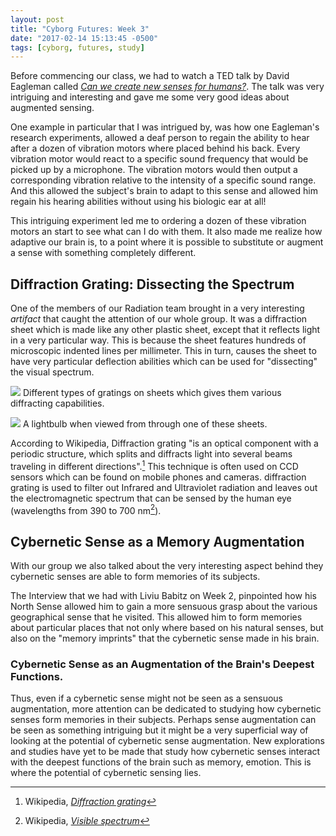 ```yaml
---
layout: post
title: "Cyborg Futures: Week 3"
date: "2017-02-14 15:13:45 -0500"
tags: [cyborg, futures, study]
---
```


Before commencing our class, we had to watch a TED talk by David Eagleman called [*Can we create new senses for humans?*](https://www.ted.com/talks/david_eagleman_can_we_create_new_senses_for_humans). The talk was very intriguing and interesting and gave me some very good ideas about augmented sensing.

One example in particular that I was intrigued by, was how one Eagleman's research experiments, allowed a deaf person to regain the ability to hear after a dozen of vibration motors where placed behind his back. Every vibration motor would react to a specific sound frequency that would be picked up by a microphone. The vibration motors would then output a corresponding vibration relative to the intensity of a specific sound range. And this allowed the subject's brain to adapt to this sense and allowed him regain his hearing abilities without using his biologic ear at all!

This intriguing experiment led me to ordering a dozen of these vibration motors an start to see what can I do with them. It also made me realize how adaptive our brain is, to a point where it is possible to substitute or augment a sense with something completely different.

## Diffraction Grating: Dissecting the Spectrum

One of the members of our Radiation team brought in a very interesting *artifact* that caught the attention of our whole group. It was a diffraction sheet which is made like any other plastic sheet, except that it reflects light in a very particular way. This is because the sheet features hundreds of microscopic indented lines per millimeter. This in turn, causes the sheet to have very particular deflection abilities which can be used for "dissecting" the visual spectrum.

![](http://www.patonhawksley.co.uk/images/demonstrationslide.jpg) Different types of gratings on sheets which gives them various diffracting capabilities.

![](http://onebeamoflight.com/images/made/chrootimages/uploads/entries/incandescant_600_450_95.jpg) A lightbulb when viewed from through one of these sheets.

According to Wikipedia, Diffraction grating "is an optical component with a periodic structure, which splits and diffracts light into several beams traveling in different directions".[^a459300a] This technique is often used on CCD sensors which can be found on mobile phones and cameras. diffraction grating is used to filter out Infrared and Ultraviolet radiation and leaves out the electromagnetic spectrum that can be sensed by the human eye (wavelengths from 390 to 700 nm[^85f02486]).

## Cybernetic Sense as a Memory Augmentation

With our group we also talked about the very interesting aspect behind they cybernetic senses are able to form memories of its subjects.

The Interview that we had with Liviu Babitz on Week 2, pinpointed how his North Sense allowed him to gain a more sensuous grasp about the various geographical sense that he visited. This allowed him to form memories about particular places that not only where based on his natural senses, but also on the "memory imprints" that the cybernetic sense made in his brain.

### Cybernetic Sense as an Augmentation of the Brain's Deepest Functions.  

Thus, even if a cybernetic sense might not be seen as a sensuous augmentation, more attention can be dedicated to studying how cybernetic senses form memories in their subjects. Perhaps sense augmentation can be seen as something intriguing but it might be a very superficial way of looking at the potential of cybernetic sense augmentation. New explorations and studies have yet to be made that study how cybernetic senses interact with the deepest functions of the brain such as memory, emotion. This is where the potential of cybernetic sensing lies.

[^a459300a]: Wikipedia, [*Diffraction grating*](https://en.wikipedia.org/w/index.php?title=Diffraction_grating&oldid=763614901)
[^85f02486]: Wikipedia, [*Visible spectrum*](https://en.wikipedia.org/wiki/Visible_spectrum)
